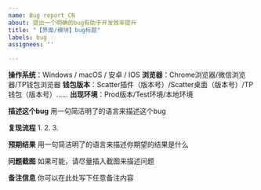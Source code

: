 ```yaml
---
name: Bug report_CN
about: 提出一个明确的bug有助于开发效率提升
title: "【界面/模块】bug标题"
labels: bug
assignees: ''

---
```


**操作系统**：Windows / macOS / 安卓 / IOS
**浏览器**：Chrome浏览器/微信浏览器/TP钱包浏览器
**钱包版本**：Scatter插件（版本号）/Scatter桌面（版本号）/TP钱包（版本号）……
**出现环境**：Prod版本/Test环境/本地环境

**描述这个bug**
用一句简洁明了的语言来描述这个bug

**复现流程**
1. 
2. 
3. 

**预期结果**
用一句简洁明了的语言来描述你期望的结果是什么

**问题截图**
如果可能，请尽量插入截图来描述问题

**备注信息**
你可以在此处写下任意备注内容
